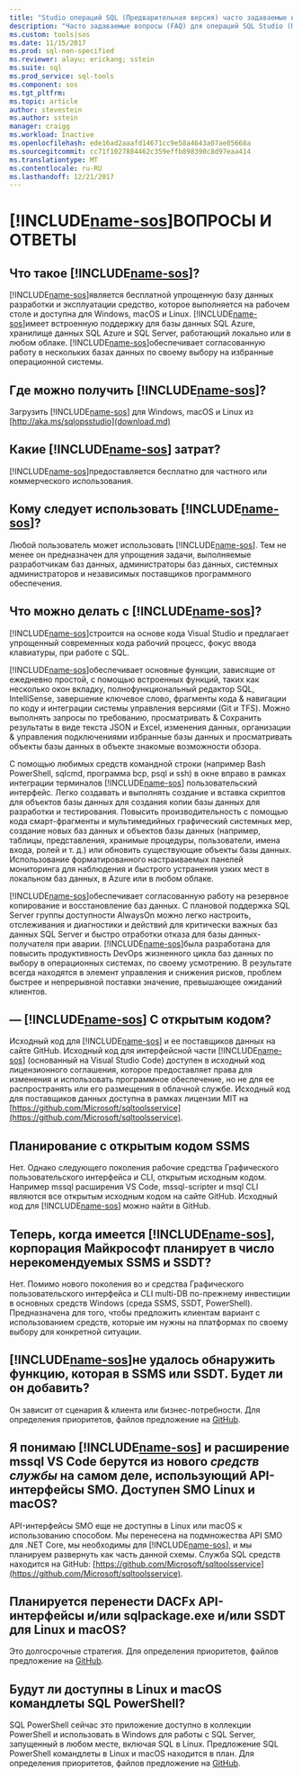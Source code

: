 ```yaml
---
title: "Studio операций SQL (Предварительная версия) часто задаваемые вопросы | Документы Microsoft"
description: "Часто задаваемые вопросы (FAQ) для операций SQL Studio (Предварительная версия)."
ms.custom: tools|sos
ms.date: 11/15/2017
ms.prod: sql-non-specified
ms.reviewer: alayu; erickang; sstein
ms.suite: sql
ms.prod_service: sql-tools
ms.component: sos
ms.tgt_pltfrm: 
ms.topic: article
author: stevestein
ms.author: sstein
manager: craigg
ms.workload: Inactive
ms.openlocfilehash: ede16ad2aaafd14671cc9e58a4643a07ae85668a
ms.sourcegitcommit: cc71f1027884462c359effb898390c8d97eaa414
ms.translationtype: MT
ms.contentlocale: ru-RU
ms.lasthandoff: 12/21/2017
---
```

# <a name="includename-sosincludesname-sosmd-faq"></a>[!INCLUDE[name-sos](../includes/name-sos.md)]ВОПРОСЫ И ОТВЕТЫ

## <a name="what-is-includename-sosincludesname-sos-shortmd"></a>Что такое [!INCLUDE[name-sos](../includes/name-sos-short.md)]?

[!INCLUDE[name-sos](../includes/name-sos-short.md)]является бесплатной упрощенную базу данных разработки и эксплуатации средство, которое выполняется на рабочем столе и доступна для Windows, macOS и Linux. [!INCLUDE[name-sos](../includes/name-sos-short.md)]имеет встроенную поддержку для базы данных SQL Azure, хранилище данных SQL Azure и SQL Server, работающий локально или в любом облаке. [!INCLUDE[name-sos](../includes/name-sos-short.md)]обеспечивает согласованную работу в нескольких базах данных по своему выбору на избранные операционной системы.

## <a name="where-can-i-get-includename-sosincludesname-sos-shortmd"></a>Где можно получить [!INCLUDE[name-sos](../includes/name-sos-short.md)]?

Загрузить [!INCLUDE[name-sos](../includes/name-sos-short.md)] для Windows, macOS и Linux из [http://aka.ms/sqlopsstudio](download.md)

## <a name="how-much-does-includename-sosincludesname-sos-shortmd-cost"></a>Какие [!INCLUDE[name-sos](../includes/name-sos-short.md)] затрат?

[!INCLUDE[name-sos](../includes/name-sos-short.md)]предоставляется бесплатно для частного или коммерческого использования.

## <a name="who-should-use-includename-sosincludesname-sos-shortmd"></a>Кому следует использовать [!INCLUDE[name-sos](../includes/name-sos-short.md)]?

Любой пользователь может использовать [!INCLUDE[name-sos](../includes/name-sos-short.md)]. Тем не менее он предназначен для упрощения задачи, выполняемые разработчикам баз данных, администраторы баз данных, системных администраторов и независимых поставщиков программного обеспечения.


## <a name="what-can-i-do-with-includename-sosincludesname-sos-shortmd"></a>Что можно делать с [!INCLUDE[name-sos](../includes/name-sos-short.md)]? 

[!INCLUDE[name-sos](../includes/name-sos-short.md)]строится на основе кода Visual Studio и предлагает упрощенный современных кода рабочий процесс, фокус ввода клавиатуры, при работе с SQL. 

[!INCLUDE[name-sos](../includes/name-sos-short.md)]обеспечивает основные функции, зависящие от ежедневно простой, с помощью встроенных функций, таких как несколько окон вкладку, полнофункциональный редактор SQL, IntelliSense, завершение ключевое слово, фрагменты кода & навигации по коду и интеграции системы управления версиями (Git и TFS). Можно выполнять запросы по требованию, просматривать & Сохранить результаты в виде текста JSON и Excel, изменения данных, организации & управления подключениями избранные базы данных и просматривать объекты базы данных в объекте знакомые возможности обзора.

С помощью любимых средств командной строки (например Bash PowerShell, sqlcmd, программа bcp, psql и ssh) в окне вправо в рамках интеграции терминалов [!INCLUDE[name-sos](../includes/name-sos-short.md)] пользовательский интерфейс. Легко создавать и выполнять создание и вставка скриптов для объектов базы данных для создания копии базы данных для разработки и тестирования. Повысить производительность с помощью кода смарт-фрагменты и мультимедийных графический системных мер, создание новых баз данных и объектов базы данных (например, таблицы, представления, хранимые процедуры, пользователи, имена входа, ролей и т. д.) или обновить существующие объекты базы данных. Использование форматированного настраиваемых панелей мониторинга для наблюдения и быстрого устранения узких мест в локальном баз данных, в Azure или в любом облаке.

[!INCLUDE[name-sos](../includes/name-sos-short.md)]обеспечивает согласованную работу на резервное копирование и восстановление баз данных. С плановой поддержка SQL Server группы доступности AlwaysOn можно легко настроить, отслеживания и диагностики и действий для критически важных баз данных SQL Server и быстро отработки отказа для базы данных-получателя при аварии.
[!INCLUDE[name-sos](../includes/name-sos-short.md)]была разработана для повысить продуктивность DevOps жизненного цикла баз данных по выбору в операционных системах, по своему усмотрению. В результате всегда находятся в элемент управления и снижения рисков, проблем быстрее и непрерывной поставки значение, превышающее ожиданий клиентов.


## <a name="is-includename-sosincludesname-sos-shortmd-open-source"></a>— [!INCLUDE[name-sos](../includes/name-sos-short.md)] С открытым кодом? 

Исходный код для [!INCLUDE[name-sos](../includes/name-sos-short.md)] и ее поставщиков данных на сайте GitHub. Исходный код для интерфейсной части [!INCLUDE[name-sos](../includes/name-sos-short.md)] (основанный на Visual Studio Code) доступен в исходный код лицензионного соглашения, которое предоставляет права для изменения и использовать программное обеспечение, но не для ее распространять или его размещения в облачной службе. Исходный код для поставщиков данных доступна в рамках лицензии MIT на [https://github.com/Microsoft/sqltoolsservice](https://github.com/Microsoft/sqltoolsservice).

## <a name="do-you-plan-to-open-source-ssms"></a>Планирование с открытым кодом SSMS

Нет. Однако следующего поколения рабочие средства Графического пользовательского интерфейса и CLI, открытым исходным кодом. Например mssql расширения VS Code, mssql-scripter и msql CLI являются все открытым исходным кодом на сайте GitHub. Исходный код для [!INCLUDE[name-sos](../includes/name-sos-short.md)] можно найти в GitHub.


## <a name="now-that-there-is-includename-sosincludesname-sos-shortmd-does-microsoft-plan-to-deprecate-ssms-and-ssdt"></a>Теперь, когда имеется [!INCLUDE[name-sos](../includes/name-sos-short.md)], корпорация Майкрософт планирует в число нерекомендуемых SSMS и SSDT?

Нет. Помимо нового поколения во и средства Графического пользовательского интерфейса и CLI multi-DB по-прежнему инвестиции в основных средств Windows (среда SSMS, SSDT, PowerShell).
Предназначена для того, чтобы предложить клиентам вариант с использованием средств, которые им нужны на платформах по своему выбору для конкретной ситуации.


## <a name="includename-sosincludesname-sos-shortmd-is-missing-a-feature-that-is-in-ssmsssdt-will-you-add-it"></a>[!INCLUDE[name-sos](../includes/name-sos-short.md)]не удалось обнаружить функцию, которая в SSMS или SSDT. Будет ли он добавить?
Он зависит от сценария & клиента или бизнес-потребности. Для определения приоритетов, файлов предложение на [GitHub](https://github.com/microsoft/sqlopsstudio/issues).


## <a name="i-understand-includename-sosincludesname-sos-shortmd-and-the-mssql-extension-for-vs-code-are-powered-by-a-new-tools-service-that-uses-smo-apis-under-the-covers-is-smo-available-on-linux-and-macos"></a>Я понимаю [!INCLUDE[name-sos](../includes/name-sos-short.md)] и расширение mssql VS Code берутся из нового *средств службы* на самом деле, использующий API-интерфейсы SMO. Доступен SMO Linux и macOS?

API-интерфейсы SMO еще не доступны в Linux или macOS к использованию способом. Мы перенесена на подмножества API SMO для .NET Core, мы необходимы для [!INCLUDE[name-sos](../includes/name-sos-short.md)], и мы планируем развернуть как часть данной схемы.
Служба SQL средств находится на GitHub: [https://github.com/Microsoft/sqltoolsservice](https://github.com/Microsoft/sqltoolsservice).


## <a name="do-you-plan-to-port-the-dacfx-apis-andor-sqlpackageexe-andor-ssdt-to-linux-and-macos"></a>Планируется перенести DACFx API-интерфейсы и/или sqlpackage.exe и/или SSDT для Linux и macOS?

Это долгосрочные стратегия. Для определения приоритетов, файлов предложение на [GitHub](https://github.com/microsoft/sqlopsstudio/issues).


## <a name="will-sql-powershell-cmdlets-be-available-on-linux-and-macos"></a>Будут ли доступны в Linux и macOS командлеты SQL PowerShell?

SQL PowerShell сейчас это приложение доступно в коллекции PowerShell и использовать в Windows для работы с SQL Server, запущенный в любом месте, включая SQL в Linux. Предложение SQL PowerShell командлеты в Linux и macOS находится в план. Для определения приоритетов, файлов предложение на [GitHub](https://github.com/microsoft/sqlopsstudio/issues).

